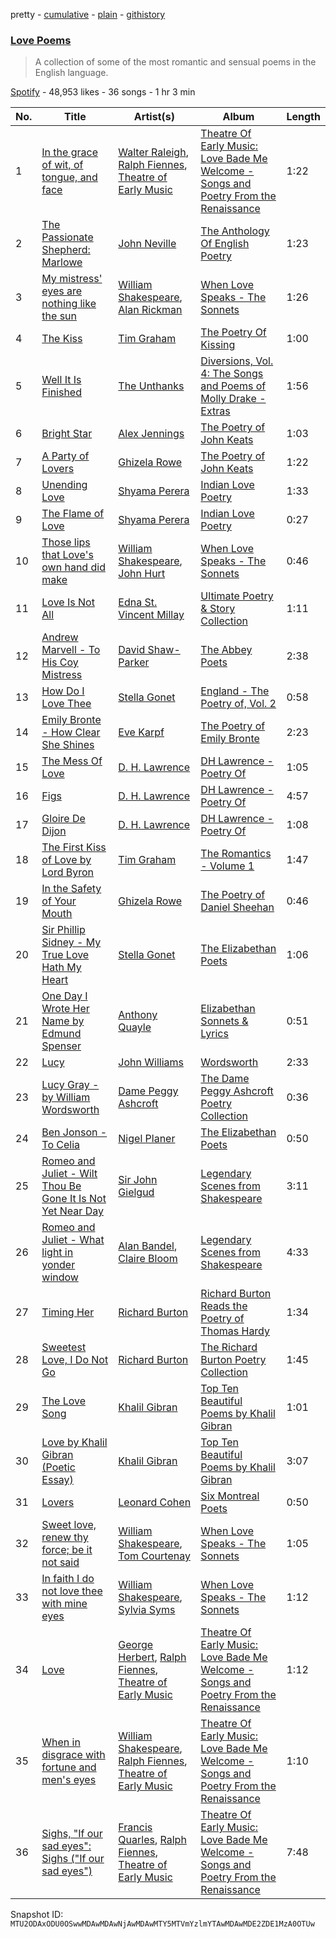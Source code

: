 pretty - [cumulative](/playlists/cumulative/37i9dQZF1DXe8ssiX0naPV.md) - [plain](/playlists/plain/37i9dQZF1DXe8ssiX0naPV) - [githistory](https://github.githistory.xyz/mackorone/spotify-playlist-archive/blob/main/playlists/plain/37i9dQZF1DXe8ssiX0naPV)

### [Love Poems](https://open.spotify.com/playlist/37i9dQZF1DXe8ssiX0naPV)

> A collection of some of the most romantic and sensual poems in the English language.

[Spotify](https://open.spotify.com/user/spotify) - 48,953 likes - 36 songs - 1 hr 3 min

| No. | Title | Artist(s) | Album | Length |
|---|---|---|---|---|
| 1 | [In the grace of wit, of tongue, and face](https://open.spotify.com/track/3SBnnij73Nu7RS7l6i94pj) | [Walter Raleigh](https://open.spotify.com/artist/4bhdxv3FEWiwfrm1heNZfz), [Ralph Fiennes](https://open.spotify.com/artist/3pZ60MK5NPuXtBVJx1OkbN), [Theatre of Early Music](https://open.spotify.com/artist/6DygtRG7ud7yoUK2vvQq7m) | [Theatre Of Early Music: Love Bade Me Welcome \- Songs and Poetry From the Renaissance](https://open.spotify.com/album/4uEtJuhfmSgbKkmDGA4Ri5) | 1:22 |
| 2 | [The Passionate Shepherd: Marlowe](https://open.spotify.com/track/2ozSEGbPaQOT5voE4AB47F) | [John Neville](https://open.spotify.com/artist/0wkgftJympgtHQcvmXmKuu) | [The Anthology Of English Poetry](https://open.spotify.com/album/4O8dab7TQTLAZxaXOgLmSE) | 1:23 |
| 3 | [My mistress' eyes are nothing like the sun](https://open.spotify.com/track/1CUd9x2T7qD7vgQqbh1zxY) | [William Shakespeare](https://open.spotify.com/artist/0xZ9fVp0OnYjYPeX9Z3c8x), [Alan Rickman](https://open.spotify.com/artist/58HQ1Pad1k4hwlbAQ6uIc5) | [When Love Speaks \- The Sonnets](https://open.spotify.com/album/6rFEV2I2dniC138rzJkeMA) | 1:26 |
| 4 | [The Kiss](https://open.spotify.com/track/2woYOSxJSpJnVlrSMZEg5p) | [Tim Graham](https://open.spotify.com/artist/0JgGn5yedV9BExCmF51FHz) | [The Poetry Of Kissing](https://open.spotify.com/album/68A0U7DnXsUVnwYDvF6PUU) | 1:00 |
| 5 | [Well It Is Finished](https://open.spotify.com/track/4NRsdBbPysUBlPNzc4lsVf) | [The Unthanks](https://open.spotify.com/artist/1luY92PbdGWRyBRY1ZR7o1) | [Diversions, Vol\. 4: The Songs and Poems of Molly Drake \- Extras](https://open.spotify.com/album/2Q69Zt8V02nzWNTtmx3jCz) | 1:56 |
| 6 | [Bright Star](https://open.spotify.com/track/7CpHOPJRBoYOlfmCm4STji) | [Alex Jennings](https://open.spotify.com/artist/1OshoSqC5Jvptku49VModj) | [The Poetry of John Keats](https://open.spotify.com/album/4CJJ8mb7rucmWHWMxsOzW1) | 1:03 |
| 7 | [A Party of Lovers](https://open.spotify.com/track/5Yg1aNZyc2CcYkmlmgGBcb) | [Ghizela Rowe](https://open.spotify.com/artist/7CqQscIWxpvzFNI3TtaDHJ) | [The Poetry of John Keats](https://open.spotify.com/album/4CJJ8mb7rucmWHWMxsOzW1) | 1:22 |
| 8 | [Unending Love](https://open.spotify.com/track/0yofasdN9yhxqHdIhgBsm5) | [Shyama Perera](https://open.spotify.com/artist/4UM7E6AUomdwpjA3wjQMGB) | [Indian Love Poetry](https://open.spotify.com/album/0Osdw0j4sGWxkfoy2VKtYX) | 1:33 |
| 9 | [The Flame of Love](https://open.spotify.com/track/62gyUMfCJcxaIwPjbm7aY8) | [Shyama Perera](https://open.spotify.com/artist/4UM7E6AUomdwpjA3wjQMGB) | [Indian Love Poetry](https://open.spotify.com/album/0Osdw0j4sGWxkfoy2VKtYX) | 0:27 |
| 10 | [Those lips that Love's own hand did make](https://open.spotify.com/track/0aYFLhz6Ih5CWyqpF0LONr) | [William Shakespeare](https://open.spotify.com/artist/0xZ9fVp0OnYjYPeX9Z3c8x), [John Hurt](https://open.spotify.com/artist/499GmFl0ZE5JppELCiJLxX) | [When Love Speaks \- The Sonnets](https://open.spotify.com/album/6rFEV2I2dniC138rzJkeMA) | 0:46 |
| 11 | [Love Is Not All](https://open.spotify.com/track/4PzL7AmZ3bWLdbwNqEd84a) | [Edna St\. Vincent Millay](https://open.spotify.com/artist/0CDolB6auhvott1yKVqkRP) | [Ultimate Poetry & Story Collection](https://open.spotify.com/album/4PzG6lT4mtGlpdOfhquCyL) | 1:11 |
| 12 | [Andrew Marvell \- To His Coy Mistress](https://open.spotify.com/track/7HWHL6Qb1TyVGh6yNwgCIp) | [David Shaw\-Parker](https://open.spotify.com/artist/5ySoL6vYTXQwa3UlRROujv) | [The Abbey Poets](https://open.spotify.com/album/415A281SGX6dDdTdxm0Rgm) | 2:38 |
| 13 | [How Do I Love Thee](https://open.spotify.com/track/78sUHlHtBRrNP6G8JT0BK9) | [Stella Gonet](https://open.spotify.com/artist/7KnyOWWvNbl2kioNk0WdbI) | [England \- The Poetry of, Vol\. 2](https://open.spotify.com/album/6WMzBDW7qYtU88Tn8IjvIZ) | 0:58 |
| 14 | [Emily Bronte \- How Clear She Shines](https://open.spotify.com/track/5882q4ZYNj0y5tjnlZlv3w) | [Eve Karpf](https://open.spotify.com/artist/5qBGuyitasg6iGuo3MUpR7) | [The Poetry of Emily Bronte](https://open.spotify.com/album/47MUAfE2VvkCvXGekPyTDZ) | 2:23 |
| 15 | [The Mess Of Love](https://open.spotify.com/track/1UofjowP734cpORGPvPfgS) | [D\. H\. Lawrence](https://open.spotify.com/artist/1ESD4tXVynO0mC74bwJgr9) | [DH Lawrence \- Poetry Of](https://open.spotify.com/album/2tTuieQ1aZLZQuqsej8aOk) | 1:05 |
| 16 | [Figs](https://open.spotify.com/track/4z14NeR5eUvshLwXaVnPGX) | [D\. H\. Lawrence](https://open.spotify.com/artist/1ESD4tXVynO0mC74bwJgr9) | [DH Lawrence \- Poetry Of](https://open.spotify.com/album/2tTuieQ1aZLZQuqsej8aOk) | 4:57 |
| 17 | [Gloire De Dijon](https://open.spotify.com/track/3hvBxLzR10H0BhpXgBKbp6) | [D\. H\. Lawrence](https://open.spotify.com/artist/1ESD4tXVynO0mC74bwJgr9) | [DH Lawrence \- Poetry Of](https://open.spotify.com/album/2tTuieQ1aZLZQuqsej8aOk) | 1:08 |
| 18 | [The First Kiss of Love by Lord Byron](https://open.spotify.com/track/5RveuwMa6HI4rnVsTVp3GH) | [Tim Graham](https://open.spotify.com/artist/0JgGn5yedV9BExCmF51FHz) | [The Romantics \- Volume 1](https://open.spotify.com/album/3f5IEcFIuzMva4ixrPb9fI) | 1:47 |
| 19 | [In the Safety of Your Mouth](https://open.spotify.com/track/5qEz9pkpmIMdhxb6nvP0TY) | [Ghizela Rowe](https://open.spotify.com/artist/7CqQscIWxpvzFNI3TtaDHJ) | [The Poetry of Daniel Sheehan](https://open.spotify.com/album/1wYZvJp76rgi5kRalh40S4) | 0:46 |
| 20 | [Sir Phillip Sidney \- My True Love Hath My Heart](https://open.spotify.com/track/54MI9MOhsKUY6Ydb55YbIp) | [Stella Gonet](https://open.spotify.com/artist/7KnyOWWvNbl2kioNk0WdbI) | [The Elizabethan Poets](https://open.spotify.com/album/0MzXhUQtYbRQDCbuddmJmf) | 1:06 |
| 21 | [One Day I Wrote Her Name by Edmund Spenser](https://open.spotify.com/track/2NvfvKpjqHT11BzgihfxYn) | [Anthony Quayle](https://open.spotify.com/artist/2kUD5glTZ6j5f3VOAWCGlQ) | [Elizabethan Sonnets & Lyrics](https://open.spotify.com/album/6jorj5lFUACrPLzWbLlLi6) | 0:51 |
| 22 | [Lucy](https://open.spotify.com/track/1UkVmZvl32ggTlCa0mVjnE) | [John Williams](https://open.spotify.com/artist/5q4275hgJQNhdOZtMQhQp8) | [Wordsworth](https://open.spotify.com/album/1BMSyYe7KKsQl8rl2rjiah) | 2:33 |
| 23 | [Lucy Gray \- by William Wordsworth](https://open.spotify.com/track/5GA7XXdNjI1pYbFMCs5Amr) | [Dame Peggy Ashcroft](https://open.spotify.com/artist/0DXXnzqd77ccquEBXuJ566) | [The Dame Peggy Ashcroft Poetry Collection](https://open.spotify.com/album/1oJVRAus07OW50Mh3o1yFh) | 0:36 |
| 24 | [Ben Jonson \- To Celia](https://open.spotify.com/track/37nUZvQhWqYEUK76M5PsjJ) | [Nigel Planer](https://open.spotify.com/artist/1Zeao6Q1W0KKhnDwhZR9GN) | [The Elizabethan Poets](https://open.spotify.com/album/0MzXhUQtYbRQDCbuddmJmf) | 0:50 |
| 25 | [Romeo and Juliet \- Wilt Thou Be Gone It Is Not Yet Near Day](https://open.spotify.com/track/2HkmcVgL7BqfqWjNMMlwmv) | [Sir John Gielgud](https://open.spotify.com/artist/2Dp1WxxWn4zWdltT5OMrVC) | [Legendary Scenes from Shakespeare](https://open.spotify.com/album/2jHdGUBwpXrUBSXwMNrGS2) | 3:11 |
| 26 | [Romeo and Juliet \- What light in yonder window](https://open.spotify.com/track/387JaJJaOHh1oTjFKBBXG3) | [Alan Bandel](https://open.spotify.com/artist/3Es3XDPZEpDt8FRZP2GHbJ), [Claire Bloom](https://open.spotify.com/artist/2mERUhwebdNVm1xKyjAmQi) | [Legendary Scenes from Shakespeare](https://open.spotify.com/album/2jHdGUBwpXrUBSXwMNrGS2) | 4:33 |
| 27 | [Timing Her](https://open.spotify.com/track/4DrWVMaaMv2tAmPRYpIwCE) | [Richard Burton](https://open.spotify.com/artist/3axaLrA0gIANDLYAv9pC9P) | [Richard Burton Reads the Poetry of Thomas Hardy](https://open.spotify.com/album/26bTNrUN24NIhrSggk7a08) | 1:34 |
| 28 | [Sweetest Love, I Do Not Go](https://open.spotify.com/track/2BKdZga0IBz2ntCn7WqEPN) | [Richard Burton](https://open.spotify.com/artist/3axaLrA0gIANDLYAv9pC9P) | [The Richard Burton Poetry Collection](https://open.spotify.com/album/2lfoYCEWII1u4hFhE8NOHT) | 1:45 |
| 29 | [The Love Song](https://open.spotify.com/track/5XItE8USFl7lsocsiV3Fd4) | [Khalil Gibran](https://open.spotify.com/artist/20dZFt5ObQk5W8jRCuk0oW) | [Top Ten Beautiful Poems by Khalil Gibran](https://open.spotify.com/album/6XOxI8mX9LSw2rzjfAlPb5) | 1:01 |
| 30 | [Love by Khalil Gibran \(Poetic Essay\)](https://open.spotify.com/track/55HPOJXIBVYXaQH9eCXgom) | [Khalil Gibran](https://open.spotify.com/artist/20dZFt5ObQk5W8jRCuk0oW) | [Top Ten Beautiful Poems by Khalil Gibran](https://open.spotify.com/album/6XOxI8mX9LSw2rzjfAlPb5) | 3:07 |
| 31 | [Lovers](https://open.spotify.com/track/7Aax3Y9IPvLnTFFpzqmqyP) | [Leonard Cohen](https://open.spotify.com/artist/5l8VQNuIg0turYE1VtM9zV) | [Six Montreal Poets](https://open.spotify.com/album/606opH371qZfRrsX012kTd) | 0:50 |
| 32 | [Sweet love, renew thy force; be it not said](https://open.spotify.com/track/0nppGzM6BeCRj4JiNKmqBB) | [William Shakespeare](https://open.spotify.com/artist/0xZ9fVp0OnYjYPeX9Z3c8x), [Tom Courtenay](https://open.spotify.com/artist/0aWZGmGOsmwQYF8BSXnQmw) | [When Love Speaks \- The Sonnets](https://open.spotify.com/album/6rFEV2I2dniC138rzJkeMA) | 1:05 |
| 33 | [In faith I do not love thee with mine eyes](https://open.spotify.com/track/2IYMuSw52dafh4YLDVMSjQ) | [William Shakespeare](https://open.spotify.com/artist/0xZ9fVp0OnYjYPeX9Z3c8x), [Sylvia Syms](https://open.spotify.com/artist/3U3Pzj2ZtG3hOSd4iDaqsT) | [When Love Speaks \- The Sonnets](https://open.spotify.com/album/6rFEV2I2dniC138rzJkeMA) | 1:12 |
| 34 | [Love](https://open.spotify.com/track/3vfBy1WoJprkrs9TbKXPKd) | [George Herbert](https://open.spotify.com/artist/6cn6We2Z7CFZVhQ9QTiiCU), [Ralph Fiennes](https://open.spotify.com/artist/3pZ60MK5NPuXtBVJx1OkbN), [Theatre of Early Music](https://open.spotify.com/artist/6DygtRG7ud7yoUK2vvQq7m) | [Theatre Of Early Music: Love Bade Me Welcome \- Songs and Poetry From the Renaissance](https://open.spotify.com/album/4uEtJuhfmSgbKkmDGA4Ri5) | 1:12 |
| 35 | [When in disgrace with fortune and men's eyes](https://open.spotify.com/track/7GXeNZLYPKW3l01yzih9XD) | [William Shakespeare](https://open.spotify.com/artist/0xZ9fVp0OnYjYPeX9Z3c8x), [Ralph Fiennes](https://open.spotify.com/artist/3pZ60MK5NPuXtBVJx1OkbN), [Theatre of Early Music](https://open.spotify.com/artist/6DygtRG7ud7yoUK2vvQq7m) | [Theatre Of Early Music: Love Bade Me Welcome \- Songs and Poetry From the Renaissance](https://open.spotify.com/album/4uEtJuhfmSgbKkmDGA4Ri5) | 1:10 |
| 36 | [Sighs, "If our sad eyes": Sighs \("If our sad eyes"\)](https://open.spotify.com/track/7EX43zKR7C7c2qOeHCpjdl) | [Francis Quarles](https://open.spotify.com/artist/5wzEN8flzWNCDHEDrTDGS3), [Ralph Fiennes](https://open.spotify.com/artist/3pZ60MK5NPuXtBVJx1OkbN), [Theatre of Early Music](https://open.spotify.com/artist/6DygtRG7ud7yoUK2vvQq7m) | [Theatre Of Early Music: Love Bade Me Welcome \- Songs and Poetry From the Renaissance](https://open.spotify.com/album/4uEtJuhfmSgbKkmDGA4Ri5) | 7:48 |

Snapshot ID: `MTU2ODAxODU0OSwwMDAwMDAwNjAwMDAwMTY5MTVmYzlmYTAwMDAwMDE2ZDE1MzA0OTUw`